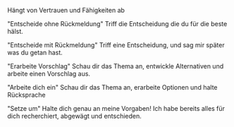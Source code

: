 Hängt von Vertrauen und Fähigkeiten ab

"Entscheide ohne Rückmeldung"
Triff die Entscheidung die du für die beste hälst. 

"Entscheide mit Rückmeldung"
Triff eine Entscheidung, 
und sag mir später was du getan hast. 

"Erarbeite Vorschlag"
Schau dir das Thema an, entwickle Alternativen 
und arbeite einen Vorschlag aus. 

"Arbeite dich ein"
Schau dir das Thema an, erarbeite Optionen
und halte Rücksprache 

"Setze um"
Halte dich genau an meine Vorgaben!
Ich habe bereits alles für dich recherchiert, abgewägt und entschieden. 
